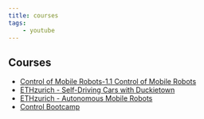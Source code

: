 ```yaml
---
title: courses
tags:
    - youtube
---
```


## Courses
- [Control of Mobile Robots-1.1 Control of Mobile Robots](https://www.youtube.com/playlist?list=PLp8ijpvp8iCvFDYdcXqqYU5Ibl_aOqwjr)
- [ETHzurich - Self-Driving Cars with Duckietown](https://www.edx.org/course/self-driving-cars-with-duckietown)
- [ETHzurich - Autonomous Mobile Robots](https://www.edx.org/course/autonomous-mobile-robots)
- [Control Bootcamp](https://www.youtube.com/playlist?list=PLMrJAkhIeNNR20Mz-VpzgfQs5zrYi085m)